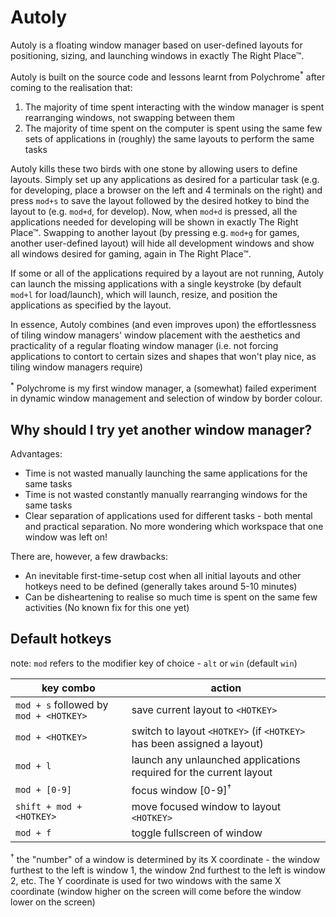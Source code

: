 # Autoly

Autoly is a floating window manager based on user-defined layouts for positioning, sizing, and launching windows in exactly The Right Place™.

Autoly is built on the source code and lessons learnt from Polychrome<sup>\*</sup> after coming to the realisation that:
1. The majority of time spent interacting with the window manager is spent rearranging windows, not swapping between them
2. The majority of time spent on the computer is spent using the same few sets of applications in (roughly) the same layouts to perform the same tasks

Autoly kills these two birds with one stone by allowing users to define layouts. Simply set up any applications as desired for a particular task (e.g. for developing, place a browser on the left and 4 terminals on the right) and press `mod+s` to save the layout followed by the desired hotkey to bind the layout to (e.g. `mod+d`, for develop). Now, when `mod+d` is pressed, all the applications needed for developing will be shown in exactly The Right Place™. Swapping to another layout (by pressing e.g. `mod+g` for games, another user-defined layout) will hide all development windows and show all windows desired for gaming, again in The Right Place™.

If some or all of the applications required by a layout are not running, Autoly can launch the missing applications with a single keystroke (by default `mod+l` for load/launch), which will launch, resize, and position the applications as specified by the layout.

In essence, Autoly combines (and even improves upon) the effortlessness of tiling window managers' window placement with the aesthetics and practicality of a regular floating window manager (i.e. not forcing applications to contort to certain sizes and shapes that won't play nice, as tiling window managers require) 

<sup>\*</sup> Polychrome is my first window manager, a (somewhat) failed experiment in dynamic window management and selection of window by border colour.

## Why should I try yet another window manager?

Advantages:
* Time is not wasted manually launching the same applications for the same tasks
* Time is not wasted constantly manually rearranging windows for the same tasks
* Clear separation of applications used for different tasks - both mental and practical separation. No more wondering which workspace that one window was left on!

There are, however, a few drawbacks:
* An inevitable first-time-setup cost when all initial layouts and other hotkeys need to be defined (generally takes around 5-10 minutes)
* Can be disheartening to realise so much time is spent on the same few activities (No known fix for this one yet)

## Default hotkeys

note: `mod` refers to the modifier key of choice - `alt` or `win` (default `win`)

| key combo                              | action                                                                 |
| -------------------------------------- | ---------------------------------------------------------------------- |
| `mod + s` followed by `mod + <HOTKEY>` | save current layout to `<HOTKEY>`                                      |
| `mod + <HOTKEY>`                       | switch to layout `<HOTKEY>` (if `<HOTKEY>` has been assigned a layout) |
| `mod + l`                              | launch any unlaunched applications required for the current layout     |
| `mod + [0-9]`                          | focus window [0-9]<sup>†</sup>                                         |
| `shift + mod + <HOTKEY>`               | move focused window to layout `<HOTKEY>`                               |
| `mod + f`                              | toggle fullscreen of window                                            |

<sup>†</sup> the "number" of a window is determined by its X coordinate - the window furthest to the left is window 1, the window 2nd furthest to the left is window 2, etc. The Y coordinate is used for two windows with the same X coordinate (window higher on the screen will come before the window lower on the screen)
